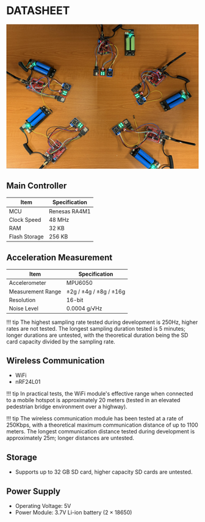 # DATASHEET

![](WSN.jpg)

## Main Controller
| Item           | Specification            |
|----------------|--------------------------|
| MCU            | Renesas RA4M1            |
| Clock Speed    | 48 MHz                   |
| RAM            | 32 KB                    |
| Flash Storage  | 256 KB                   |

## Acceleration Measurement

| Item              | Specification              |
|-------------------|----------------------------|
| Accelerometer     | MPU6050                    |
| Measurement Range | ±2g / ±4g / ±8g / ±16g     |
| Resolution        | 16-bit                     |
| Noise Level       | 0.0004 g/√Hz               |

!!! tip
    The highest sampling rate tested during development is 250Hz, higher rates are not tested. The longest sampling duration tested is 5 minutes; longer durations are untested, with the theoretical duration being the SD card capacity divided by the sampling rate.

## Wireless Communication
- WiFi
- nRF24L01

!!! tip
    In practical tests, the WiFi module's effective range when connected to a mobile hotspot is approximately 20 meters (tested in an elevated pedestrian bridge environment over a highway).

!!! tip
    The wireless communication module has been tested at a rate of 250Kbps, with a theoretical maximum communication distance of up to 1100 meters. The longest communication distance tested during development is approximately 25m; longer distances are untested.

## Storage
- Supports up to 32 GB SD card, higher capacity SD cards are untested.

## Power Supply
- Operating Voltage: 5V
- Power Module: 3.7V Li-ion battery (2 × 18650)
